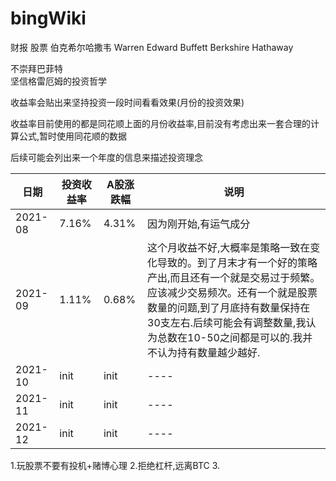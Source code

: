 # bingWiki
财报  股票  伯克希尔哈撒韦  Warren Edward Buffett   Berkshire Hathaway



不崇拜巴菲特<br>
坚信格雷厄姆的投资哲学

收益率会贴出来坚持投资一段时间看看效果(月份的投资效果)<br>

收益率目前使用的都是同花顺上面的月份收益率,目前没有考虑出来一套合理的计算公式,暂时使用同花顺的数据

后续可能会列出来一个年度的信息来描述投资理念

|  日期   | 投资收益率 | A股涨跌幅  | 说明 |
|  ----  | ----  | ----  | ----  |
| 2021-08  | 7.16% | 4.31% | 因为刚开始,有运气成分  |
| 2021-09  | 1.11% | 0.68% | 这个月收益不好,大概率是策略一致在变化导致的。到了月末才有一个好的策略产出,而且还有一个就是交易过于频繁。应该减少交易频次。还有一个就是股票数量的问题,到了月底持有数量保持在30支左右.后续可能会有调整数量,我认为总数在10-50之间都是可以的.我并不认为持有数量越少越好.|
| 2021-10  | init | init |----  |
| 2021-11  | init | init |----  |
| 2021-12  | init | init |----  |



1.玩股票不要有投机+赌博心理
2.拒绝杠杆,远离BTC
3.
